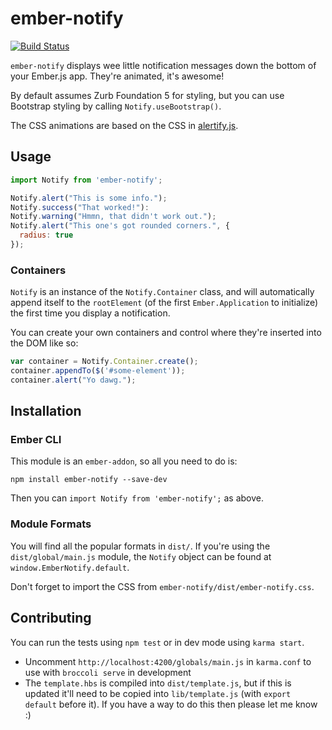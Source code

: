 # ember-notify

[![Build Status](https://travis-ci.org/aexmachina/ember-notify.png)](https://travis-ci.org/aexmachina/ember-notify)

`ember-notify` displays wee little notification messages down the bottom of your Ember.js app. They're animated, it's awesome!

By default assumes Zurb Foundation 5 for styling, but you can use Bootstrap styling by calling `Notify.useBootstrap()`.

The CSS animations are based on the CSS in [alertify.js](http://fabien-d.github.io/alertify.js/).

## Usage

```javascript
import Notify from 'ember-notify';

Notify.alert("This is some info.");
Notify.success("That worked!"):
Notify.warning("Hmmn, that didn't work out.");
Notify.alert("This one's got rounded corners.", {
  radius: true
});
```

### Containers

`Notify` is an instance of the `Notify.Container` class, and will automatically append itself to the `rootElement` (of the first `Ember.Application` to initialize) the first time you display a notification. 

You can create your own containers and control where they're inserted into the DOM like so:

```javascript
var container = Notify.Container.create();
container.appendTo($('#some-element'));
container.alert("Yo dawg.");
```

## Installation

### Ember CLI

This module is an `ember-addon`, so all you need to do is:

```
npm install ember-notify --save-dev
```

Then you can `import Notify from 'ember-notify';` as above.

### Module Formats

You will find all the popular formats in `dist/`. If you're using the `dist/global/main.js` module, the `Notify` object can be found at `window.EmberNotify.default`.

Don't forget to import the CSS from `ember-notify/dist/ember-notify.css`.

## Contributing

You can run the tests using `npm test` or in dev mode using `karma start`.

- Uncomment `http://localhost:4200/globals/main.js` in `karma.conf` to use with `broccoli serve` in development
- The `template.hbs` is compiled into `dist/template.js`, but if this is updated it'll need to be copied into `lib/template.js` (with `export default` before it). If you have a way to do this then please let me know :)
